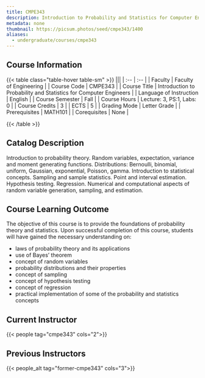 ```yaml
---
title: CMPE343
description: Introduction to Probability and Statistics for Computer Engineers
metadata: none
thumbnail: https://picsum.photos/seed/cmpe343/1400
aliases:
  - undergraduate/courses/cmpe343
---
```

## Course Information

<!-- prettier-ignore-start -->
{{< table class="table-hover table-sm" >}}
|||
| :-- | :-- |
| Faculty | Faculty of Engineering |
| Course Code | CMPE343 |
| Course Title | Introduction to Probability and Statistics for Computer Engineers |
| Language of Instruction | English |
| Course Semester | Fall |
| Course Hours | Lecture: 3, PS:1, Labs: 0 |
| Course Credits | 3 |
| ECTS | 5 |
| Grading Mode | Letter Grade |
| Prerequisites | MATH101 |
| Corequisites | None |

{{< /table >}}
<!-- prettier-ignore-end -->

## Catalog Description

Introduction to probability theory. Random variables, expectation, variance and moment generating functions. Distributions: Bernoulli, binomial, uniform, Gaussian, exponential, Poisson, gamma. Introduction to statistical concepts. Sampling and sample statistics. Point and interval estimation. Hypothesis testing. Regression. Numerical and computational aspects of random variable generation, sampling, and estimation.

## Course Learning Outcome

The objective of this course is to provide the
foundations of probability theory and statistics. Upon successful completion of this
course, students will have gained the necessary understanding on:
- laws of probability theory and its applications
- use of Bayes’ theorem
- concept of random variables
- probability distributions and their properties
- concept of sampling
- concept of hypothesis testing
- concept of regression
- practical implementation of some of the probability and statistics concepts

## Current Instructor

{{< people tag="cmpe343" cols="2">}}

## Previous Instructors

{{< people_alt tag="former-cmpe343" cols="3">}}
